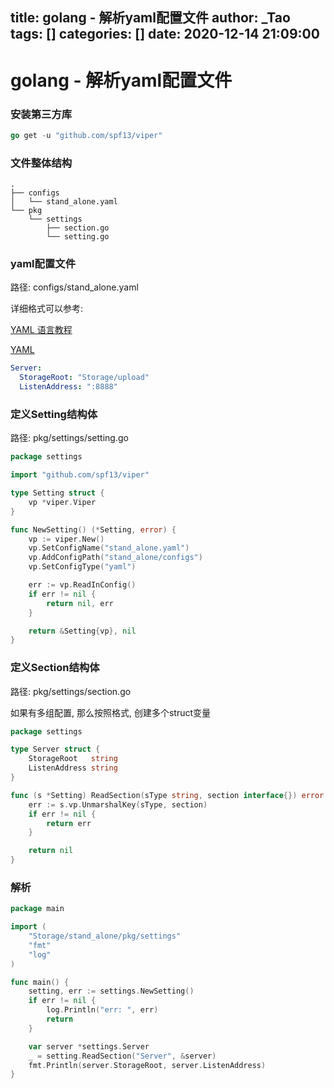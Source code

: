 title: golang - 解析yaml配置文件
author: _Tao
tags: []
categories: []
date: 2020-12-14 21:09:00
---
# golang - 解析yaml配置文件

### 安装第三方库

```go
go get -u "github.com/spf13/viper"
```

### 文件整体结构

```
.
├── configs
│   └── stand_alone.yaml
└── pkg
    └── settings
        ├── section.go
        └── setting.go
```

### yaml配置文件

路径: configs/stand_alone.yaml

详细格式可以参考:

[YAML 语言教程](http://www.ruanyifeng.com/blog/2016/07/yaml.html)

[YAML](https://en.wikipedia.org/wiki/YAML)

```yaml
Server:
  StorageRoot: "Storage/upload"
  ListenAddress: ":8888"
```

### 定义Setting结构体

路径: pkg/settings/setting.go

```go
package settings

import "github.com/spf13/viper"

type Setting struct {
	vp *viper.Viper
}

func NewSetting() (*Setting, error) {
	vp := viper.New()
	vp.SetConfigName("stand_alone.yaml")
	vp.AddConfigPath("stand_alone/configs")
	vp.SetConfigType("yaml")

	err := vp.ReadInConfig()
	if err != nil {
		return nil, err
	}

	return &Setting{vp}, nil
}

```

### 定义Section结构体

路径: pkg/settings/section.go

如果有多组配置, 那么按照格式, 创建多个struct变量

```go
package settings

type Server struct {
	StorageRoot   string
	ListenAddress string
}

func (s *Setting) ReadSection(sType string, section interface{}) error {
	err := s.vp.UnmarshalKey(sType, section)
	if err != nil {
		return err
	}

	return nil
}

```

### 解析

```go
package main

import (
	"Storage/stand_alone/pkg/settings"
	"fmt"
	"log"
)

func main() {
	setting, err := settings.NewSetting()
	if err != nil {
		log.Println("err: ", err)
		return
	}

	var server *settings.Server
	_ = setting.ReadSection("Server", &server)
	fmt.Println(server.StorageRoot, server.ListenAddress)
}

```

